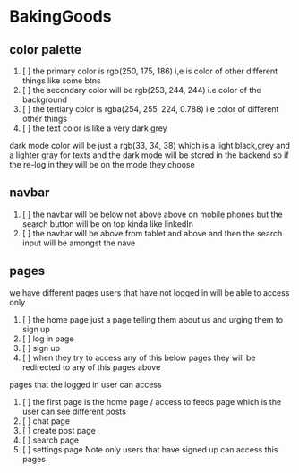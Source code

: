 # BakingGoods

## color palette
1. [ ] the primary color is rgb(250, 175, 186) i,e is color of other different things like some btns
2. [ ] the secondary color will be rgb(253, 244, 244) i.e color of the background  
3. [ ] the tertiary color is rgba(254, 255, 224, 0.788) i.e color of different other things
4. [ ] the text color is like a very dark grey 
 
dark mode color will be just a rgb(33, 34, 38) which is a light black,grey and a lighter gray for texts
and the dark mode will be stored  in the backend so if the re-log in they will be on the mode they choose

## navbar
1. [ ] the navbar will be below not above above on mobile phones but the search button will be on top kinda like linkedIn
2. [ ] the navbar will be above from tablet and above and then the search input will be amongst the nave


## pages
we have different pages
users that have  not logged in will be able to access only
1. [ ] the home page just a page telling them about us and urging them to sign  up 
2. [ ]  log in page
3. [ ] sign up
4. [ ] when they try to access any of this below pages they will be redirected to any of this pages above


pages that the logged in user can access
1. [ ] the first page is the home page / access to feeds page which is the user can see different posts
2.  [ ] chat page
3. [ ]  create post page
4. [ ] search page
5. [ ] settings page
 Note only users that have signed up can access this pages


